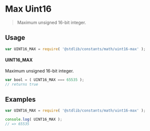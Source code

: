 # Max Uint16

> Maximum unsigned 16-bit integer.

<section class="usage">

## Usage

```javascript
var UINT16_MAX = require( '@stdlib/constants/math/uint16-max' );
```

#### UINT16_MAX

Maximum unsigned 16-bit integer.

```javascript
var bool = ( UINT16_MAX === 65535 );
// returns true
```

</section>

<!-- /.usage -->

<section class="examples">

## Examples

<!-- TODO: better example -->

<!-- eslint no-undef: "error" -->

```javascript
var UINT16_MAX = require( '@stdlib/constants/math/uint16-max' );

console.log( UINT16_MAX );
// => 65535
```

</section>

<!-- /.examples -->

<section class="links">

</section>

<!-- /.links -->

